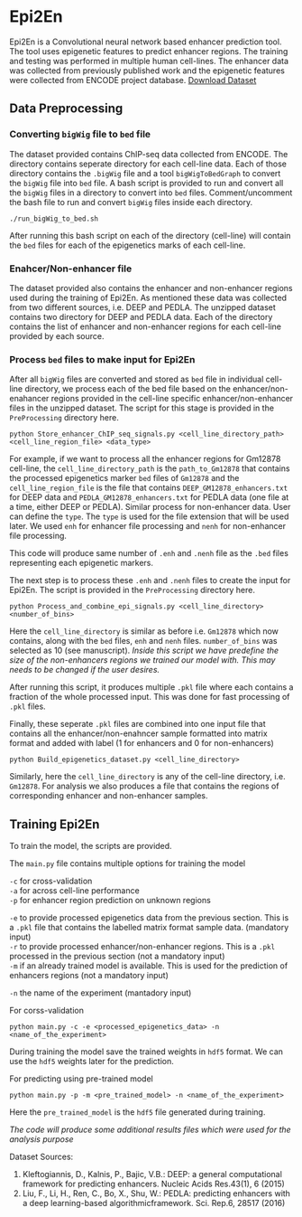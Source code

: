 # Epi2En

Epi2En is a Convolutional neural network based enhancer prediction tool. The tool uses epigenetic features to predict enhancer regions. The training and testing was performed in multiple human cell-lines. The enhancer data was collected from previously published work and the epigenetic features were collected from ENCODE project database. [Download Dataset](https://drive.google.com/file/d/1tolBQdJW1fSmFIUBYHnU6nsciraYU4Jn/view?usp=sharing)

## Data Preprocessing

### Converting `bigWig` file to `bed` file
The dataset provided contains ChIP-seq data collected from ENCODE. The directory contains seperate directory for each cell-line data. Each of those directory contains the `.bigWig` file and a tool `bigWigToBedGraph` to convert the `bigWig` file into `bed` file. A bash script is provided to run and convert all the `bigWig` files in a directory to convert into `bed` files. Comment/uncomment the bash file to run and convert `bigWig` files inside each directory.

```
./run_bigWig_to_bed.sh
```

After running this bash script on each of the directory (cell-line) will contain the `bed` files for each of the epigenetics marks of each cell-line.

### Enahcer/Non-enhancer file
The dataset provided also contains the enhancer and non-enhancer regions used during the training of Epi2En. As mentioned these data was collected from two different sources, i.e. DEEP and PEDLA. The unzipped dataset contains two directory for DEEP and PEDLA data. Each of the directory contains the list of enhancer and non-enhancer regions for each cell-line provided by each source.


### Process `bed` files to make input for Epi2En

After all `bigWig` files are converted and stored as `bed` file in individual cell-line directory, we process each of the bed file based on the enhancer/non-enahancer regions provided in the cell-line specific enhancer/non-enhancer files in the unzipped dataset. The script for this stage is provided in the `PreProcessing` directory here.

```
python Store_enhancer_ChIP_seq_signals.py <cell_line_directory_path> <cell_line_region_file> <data_type>
```

For example, if we want to process all the enhancer regions for Gm12878 cell-line, the `cell_line_directory_path` is the `path_to_Gm12878` that contains the processed epigenetics marker `bed` files of `Gm12878` and the `cell_line_region_file` is the file that contains `DEEP_GM12878_enhancers.txt` for DEEP data and `PEDLA_GM12878_enhancers.txt` for PEDLA data (one file at a time, either DEEP or PEDLA). Similar process for non-enhancer data. User can define the `type`. The `type` is used for the file extension that will be used later. We used `enh` for enhancer file processing and `nenh` for non-enhancer file processing. 

This code will produce same number of `.enh` and `.nenh` file as the `.bed` files representing each epigenetic markers.

The next step is to process these `.enh` and `.nenh` files to create the input for Epi2En. The script is provided in the `PreProcessing` directory here.

```
python Process_and_combine_epi_signals.py <cell_line_directory> <number_of_bins>
```

Here the `cell_line_directory` is similar as before i.e. `Gm12878` which now contains, along with the `bed` files, `enh` and `nenh` files. `number_of_bins` was selected as 10 (see manuscript). *Inside this script we have predefine the size of the non-enhancers regions we trained our model with. This may needs to be changed if the user desires.*

After running this script, it produces multiple `.pkl` file where each contains a fraction of the whole processed input. This was done for fast processing of `.pkl` files.

Finally, these seperate `.pkl` files are combined into one input file that contains all the enhancer/non-enahncer sample formatted into matrix format and added with label (1 for enhancers and 0 for non-enhancers)

```
python Build_epigenetics_dataset.py <cell_line_directory>
```

Similarly, here the `cell_line_directory` is any of the cell-line directory, i.e. `Gm12878`. For analysis we also produces a file that contains the regions of corresponding enhancer and non-enhancer samples.


## Training Epi2En

To train the model, the scripts are provided.

The `main.py` file contains multiple options for training the model

`-c` for cross-validation  
`-a` for across cell-line performance  
`-p` for enhancer region prediction on unknown regions  
  
`-e` to provide processed epigenetics data from the previous section. This is a `.pkl` file that contains the labelled matrix format sample data. (mandatory input)  
`-r` to provide processed enhancer/non-enhancer regions. This is a `.pkl` processed in the previous section (not a mandatory input)  
`-m` if an already trained model is available. This is used for the prediction of enhancers regions (not a mandatory input)  
  
`-n` the name of the experiment (mantadory input)  


For corss-validation

```
python main.py -c -e <processed_epigenetics_data> -n <name_of_the_experiment>
```

During training the model save the trained weights in `hdf5` format. We can use the `hdf5` weights later for the prediction.
  
For predicting using pre-trained model

```
python main.py -p -m <pre_trained_model> -n <name_of_the_experiment>
```

Here the `pre_trained_model` is the `hdf5` file generated during training. 

*The code will produce some additional results files which were used for the analysis purpose*

Dataset Sources:
1.  Kleftogiannis, D., Kalnis, P., Bajic, V.B.: DEEP: a general computational framework for predicting enhancers. Nucleic Acids Res.43(1), 6 (2015)
2. Liu, F., Li, H., Ren, C., Bo, X., Shu, W.: PEDLA: predicting enhancers with a deep learning-based algorithmicframework. Sci. Rep.6, 28517 (2016)
